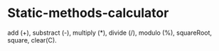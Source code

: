 # Static-methods-calculator
add (+), substract (-), multiply (*), divide (/), modulo (%), squareRoot, square, clear(C).
